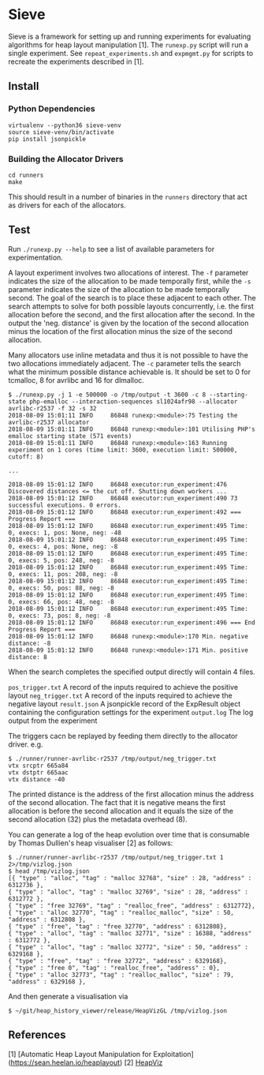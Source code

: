 # Sieve

Sieve is a framework for setting up and running experiments for evaluating
algorithms for heap layout manipulation [1]. The `runexp.py` script will run a
single experiment. See `repeat_experiments.sh` and `expmgmt.py` for scripts to
recreate the experiments described in [1].

## Install

### Python Dependencies

```
virtualenv --python36 sieve-venv
source sieve-venv/bin/activate
pip install jsonpickle
```

### Building the Allocator Drivers

```
cd runners
make
```

This should result in a number of binaries in the `runners` directory that act
as drivers for each of the allocators.

## Test

Run `./runexp.py --help` to see a list of available parameters for
experimentation.

A layout experiment involves two allocations of interest. The `-f` parameter
indicates the size of the allocation to be made temporally first, while the `-s`
parameter indicates the size of the allocation to be made temporally second. The
goal of the search is to place these adjacent to each other. The search attempts
to solve for both possible layouts concurrently, i.e. the first allocation
before the second, and the first allocation after the second. In the output the
'neg. distance' is given by the location of the second allocation minus the
location of the first allocation minus the size of the second allocation.

Many allocators use inline metadata and thus it is not possible to have the two
allocations immediately adjacent. The `-c` parameter tells the search what the
minimum possible distance achievable is. It should be set to 0 for tcmalloc, 8
for avrlibc and 16 for dlmalloc.

```
$ ./runexp.py -j 1 -e 500000 -o /tmp/output -t 3600 -c 8 --starting-state php-emalloc --interaction-sequences sl1024afr98 --allocator avrlibc-r2537 -f 32 -s 32
2018-08-09 15:01:11 INFO     86848 runexp:<module>:75 Testing the avrlibc-r2537 allocator
2018-08-09 15:01:11 INFO     86848 runexp:<module>:101 Utilising PHP's emalloc starting state (571 events)
2018-08-09 15:01:11 INFO     86848 runexp:<module>:163 Running experiment on 1 cores (time limit: 3600, execution limit: 500000, cutoff: 8)

...

2018-08-09 15:01:12 INFO     86848 executor:run_experiment:476 Discovered distances <= the cut off. Shutting down workers ...
2018-08-09 15:01:12 INFO     86848 executor:run_experiment:490 73 successful executions. 0 errors.
2018-08-09 15:01:12 INFO     86848 executor:run_experiment:492 === Progress Report ===
2018-08-09 15:01:12 INFO     86848 executor:run_experiment:495 Time: 0, execs: 1, pos: None, neg: -48
2018-08-09 15:01:12 INFO     86848 executor:run_experiment:495 Time: 0, execs: 4, pos: None, neg: -8
2018-08-09 15:01:12 INFO     86848 executor:run_experiment:495 Time: 0, execs: 5, pos: 248, neg: -8
2018-08-09 15:01:12 INFO     86848 executor:run_experiment:495 Time: 0, execs: 11, pos: 208, neg: -8
2018-08-09 15:01:12 INFO     86848 executor:run_experiment:495 Time: 0, execs: 50, pos: 88, neg: -8
2018-08-09 15:01:12 INFO     86848 executor:run_experiment:495 Time: 0, execs: 66, pos: 48, neg: -8
2018-08-09 15:01:12 INFO     86848 executor:run_experiment:495 Time: 0, execs: 73, pos: 8, neg: -8
2018-08-09 15:01:12 INFO     86848 executor:run_experiment:496 === End Progress Report ===
2018-08-09 15:01:12 INFO     86848 runexp:<module>:170 Min. negative distance: -8
2018-08-09 15:01:12 INFO     86848 runexp:<module>:171 Min. positive distance: 8
```

When the search completes the specified output directly will contain 4 files.

`pos_trigger.txt` A record of the inputs required to achieve the positive layout
`neg_trigger.txt` A record of the inputs required to achieve the negative layout
`result.json` A jsonpickle record of the ExpResult object containing the
configuration settings for the experiment
`output.log` The log output from the experiment

The triggers cacn be replayed by feeding them directly to the allocator driver.
e.g.

```
$ ./runner/runner-avrlibc-r2537 /tmp/output/neg_trigger.txt
vtx srcptr 665a84
vtx dstptr 665aac
vtx distance -40
```

The printed distance is the address of the first allocation minus the address of
the second allocation. The fact that it is negative means the first allocation
is before the second allocation and it equals the size of the second allocation
(32) plus the metadata overhead (8).

You can generate a log of the heap evolution over time that is consumable by
Thomas Dullien's heap visualiser [2] as follows:

```
$ ./runner/runner-avrlibc-r2537 /tmp/output/neg_trigger.txt 1 2>/tmp/vizlog.json
$ head /tmp/vizlog.json
[{ "type" : "alloc", "tag" : "malloc 32768", "size" : 28, "address" : 6312736 },
{ "type" : "alloc", "tag" : "malloc 32769", "size" : 28, "address" : 6312772 },
{ "type" : "free 32769", "tag" : "realloc_free", "address" : 6312772},
{ "type" : "alloc 32770", "tag" : "realloc_malloc", "size" : 50, "address" : 6312808 },
{ "type" : "free", "tag" : "free 32770", "address" : 6312808},
{ "type" : "alloc", "tag" : "malloc 32771", "size" : 16388, "address" : 6312772 },
{ "type" : "alloc", "tag" : "malloc 32772", "size" : 50, "address" : 6329168 },
{ "type" : "free", "tag" : "free 32772", "address" : 6329168},
{ "type" : "free 0", "tag" : "realloc_free", "address" : 0},
{ "type" : "alloc 32773", "tag" : "realloc_malloc", "size" : 79, "address" : 6329168 },
```

And then generate a visualisation via
```
$ ~/git/heap_history_viewer/release/HeapVizGL /tmp/vizlog.json
```

## References

[1] [Automatic Heap Layout Manipulation for Exploitation]
(https://sean.heelan.io/heaplayout)
[2] [HeapViz](https://github.com/thomasdullien/heap_history_viewer)
